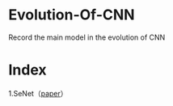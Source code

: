 # Evolution-Of-CNN
Record the main model in the evolution of CNN

<h1>Index</h1>

1.SeNet（[paper](https://arxiv.org/abs/1709.01507)）
